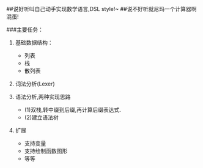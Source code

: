 ##说好听叫自己动手实现数学语言,DSL style!~
##说不好听就尼玛一个计算器啊混蛋!

###主要任务：
1. 基础数据结构：
	- 列表
	- 栈
	- 散列表
2. 词法分析(Lexer)

3. 语法分析,两种实现思路
	- (1)双栈,转中缀到后缀,再计算后缀表达式.
	- (2)建立语法树

4. 扩展
	- 支持变量
	- 支持绘制函数图形
	- 等等
